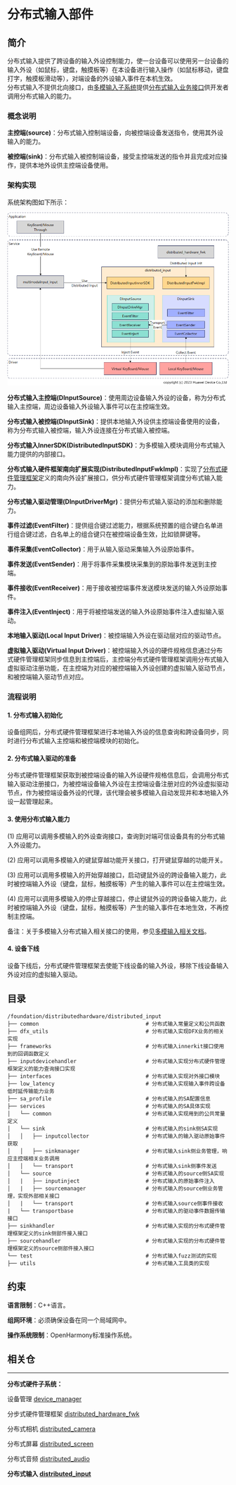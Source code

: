 # **分布式输入部件**

## **简介**

分布式输入提供了跨设备的输入外设控制能力，使一台设备可以使用另一台设备的输入外设（如鼠标，键盘，触摸板等）在本设备进行输入操作（如鼠标移动，键盘打字，触摸板滑动等），对端设备的外设输入事件在本机生效。  
分布式输入不提供北向接口，由[多模输入子系统](https://gitee.com/openharmony/multimodalinput_input)提供[分布式输入业务接口](https://gitee.com/openharmony/interface_sdk-js/blob/master/api/@ohos.multimodalInput.inputDeviceCooperate.d.ts)供开发者调用分布式输入的能力。

### **概念说明**

**主控端(source)**：分布式输入控制端设备，向被控端设备发送指令，使用其外设输入的能力。

**被控端(sink)**：分布式输入被控制端设备，接受主控端发送的指令并且完成对应操作，提供本地外设供主控端设备使用。

### **架构实现**

系统架构图如下所示：

![distributedinput_arch](figures/distributedinput_arch.png)

**分布式输入主控端(DInputSource)**：使用周边设备输入外设的设备，称为分布式输入主控端，周边设备输入外设输入事件可以在主控端生效。

**分布式输入被控端(DInputSink)**：提供本地输入外设供主控端设备使用的设备，称为分布式输入被控端，输入外设连接在分布式输入被控端。

**分布式输入InnerSDK(DistributedInputSDK)**：为多模输入模块调用分布式输入能力提供的内部接口。

**分布式输入硬件框架南向扩展实现(DistributedInputFwkImpl)**：实现了[分布式硬件管理框架](https://gitee.com/openharmony/distributedhardware_distributed_hardware_fwk)定义的南向外设扩展接口，供分布式硬件管理框架调度分布式输入能力。

**分布式输入驱动管理(DInputDriverMgr)**：提供分布式输入驱动的添加和删除能力。

**事件过滤(EventFilter)**：提供组合键过滤能力，根据系统预置的组合键白名单进行组合键过滤，白名单上的组合键只在被控端设备生效，比如锁屏键等。

**事件采集(EventCollector)**：用于从输入驱动采集输入外设原始事件。

**事件发送(EventSender)**：用于将事件采集模块采集到的原始事件发送到主控端。

**事件接收(EventReceiver)**：用于接收被控端事件发送模块发送的输入外设原始事件。

**事件注入(EventInject)**：用于将被控端发送的输入外设原始事件注入虚拟输入驱动。

**本地输入驱动(Local Input Driver)**：被控端输入外设在驱动层对应的驱动节点。

**虚拟输入驱动(Virtual Input Driver)**：被控端输入外设的硬件规格信息通过分布式硬件管理框架同步信息到主控端后，主控端分布式硬件管理框架调用分布式输入虚拟驱动注册功能，在主控端为对应的被控端输入外设创建的虚拟输入驱动节点，和被控端输入驱动节点对应。

### **流程说明**

#### **1. 分布式输入初始化**

设备组网后，分布式硬件管理框架进行本地输入外设的信息查询和跨设备同步，同时进行分布式输入主控端和被控端模块的初始化。

#### **2. 分布式输入驱动的准备**

分布式硬件管理框架获取到被控端设备的输入外设硬件规格信息后，会调用分布式输入驱动注册接口，为被控端设备输入外设在主控端设备注册对应的外设虚拟驱动节点，作为被控端设备外设的代理，该代理会被多模输入自动发现并和本地输入外设一起管理起来。

#### **3. 使用分布式输入能力**

(1) 应用可以调用多模输入的外设查询接口，查询到对端可信设备具有的分布式输入外设能力。

(2) 应用可以调用多模输入的键鼠穿越功能开关接口，打开键鼠穿越的功能开关。

(3) 应用可以调用多模输入的开始穿越接口，启动键鼠外设的跨设备输入能力，此时被控端输入外设（键盘，鼠标，触摸板等）产生的输入事件可以在主控端生效。

(4) 应用可以调用多模输入的停止穿越接口，停止键鼠外设的跨设备输入能力，此时被控端输入外设（键盘，鼠标，触摸板等）产生的输入事件在本地生效，不再控制主控端。

备注：关于多模输入分布式输入相关接口的使用，参见[多模输入相关文档](https://gitee.com/openharmony/interface_sdk-js/blob/master/api/@ohos.multimodalInput.inputDeviceCooperate.d.ts)。

#### **4. 设备下线**

设备下线后，分布式硬件管理框架去使能下线设备的输入外设，移除下线设备输入外设对应的虚拟输入驱动。

## **目录**

```
/foundation/distributedhardware/distributed_input
├── common                                  # 分布式输入常量定义和公共函数
├── dfx_utils                               # 分布式输入实现DFX业务的相关实现
├── frameworks                              # 分布式输入innerkit接口使用到的回调函数定义
├── inputdevicehandler                      # 分布式输入实现分布式硬件管理框架定义的能力查询接口实现
├── interfaces                              # 分布式输入实现对外接口模块
├── low_latency                             # 分布式输入实现输入事件跨设备低时延传输能力业务
├── sa_profile                              # 分布式输入的SA配置信息
├── services                                # 分布式输入的SA具体实现
│   └── common                              # 分布式输入实现用到的公共常量定义
│   └── sink                                # 分布式输入的sink侧SA实现
│   │   ├── inputcollector                  # 分布式输入的输入驱动原始事件获取
│   │   ├── sinkmanager                     # 分布式输入sink侧业务管理，响应主控端相关业务调用
│   │   └── transport                       # 分布式输入sink侧事件发送
│   └── source                              # 分布式输入的source侧SA实现
│   |   ├── inputinject                     # 分布式输入的原始事件注入
│   |   ├── sourcemanager                   # 分布式输入的source侧业务管理，实现外部相关接口
│   |   └── transport                       # 分布式输入source侧事件接收
|   └── transportbase                       # 分布式输入的驱动事件数据传输接口
├── sinkhandler                             # 分布式输入实现的分布式硬件管理框架定义的sink侧部件接入接口
├── sourcehandler                           # 分布式输入实现的分布式硬件管理框架定义的source侧部件接入接口
└── test                                    # 分布式输入fuzz测试的实现
├── utils                                   # 分布式输入工具类的实现
```

## **约束**

**语言限制**：C++语言。

**组网环境**：必须确保设备在同一个局域网中。

**操作系统限制**：OpenHarmony标准操作系统。

## **相关仓**

****

**分布式硬件子系统：**

设备管理
[device_manager](https://gitee.com/openharmony/distributedhardware_device_manager)

分步式硬件管理框架
[distributed_hardware_fwk](https://gitee.com/openharmony/distributedhardware_distributed_hardware_fwk)

分布式相机
[distributed_camera](https://gitee.com/openharmony/distributedhardware_distributed_camera)

分布式屏幕
[distributed_screen](https://gitee.com/openharmony/distributedhardware_distributed_screen)

分布式音频
[distributed_audio](https://gitee.com/openharmony/distributedhardware_distributed_audio)

**分布式输入
[distributed_input](https://gitee.com/openharmony/distributedhardware_distributed_input)**
